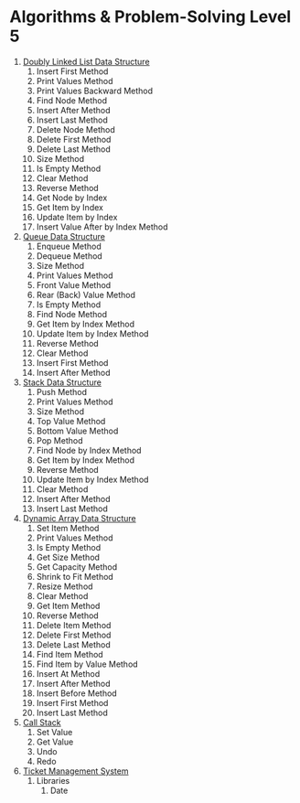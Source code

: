# Algorithms & Problem-Solving Level 5

1. [Doubly Linked List Data Structure](src/_1_doubly_linked_list_data_structure)
    1. Insert First Method
    2. Print Values Method
    3. Print Values Backward Method
    4. Find Node Method
    5. Insert After Method
    6. Insert Last Method
    7. Delete Node Method
    8. Delete First Method
    9. Delete Last Method
    10. Size Method
    11. Is Empty Method
    12. Clear Method
    13. Reverse Method
    14. Get Node by Index
    15. Get Item by Index
    16. Update Item by Index
    17. Insert Value After by Index Method
2. [Queue Data Structure](src/_2_queue_data_structure)
    1. Enqueue Method
    2. Dequeue Method
    3. Size Method
    4. Print Values Method
    5. Front Value Method
    6. Rear (Back) Value Method
    7. Is Empty Method
    8. Find Node Method
    9. Get Item by Index Method
    10. Update Item by Index Method
    11. Reverse Method
    12. Clear Method
    13. Insert First Method
    14. Insert After Method
3. [Stack Data Structure](src/_3_stack_data_structure)
    1. Push Method
    2. Print Values Method
    3. Size Method
    4. Top Value Method
    5. Bottom Value Method
    6. Pop Method
    7. Find Node by Index Method
    8. Get Item by Index Method
    9. Reverse Method
    10. Update Item by Index Method
    11. Clear Method
    12. Insert After Method
    13. Insert Last Method
4. [Dynamic Array Data Structure](src/_4_dynamic_array_data_structure)
    1. Set Item Method
    2. Print Values Method
    3. Is Empty Method
    4. Get Size Method
    5. Get Capacity Method
    6. Shrink to Fit Method
    7. Resize Method
    8. Clear Method
    9. Get Item Method
    10. Reverse Method
    11. Delete Item Method
    12. Delete First Method
    13. Delete Last Method
    14. Find Item Method
    15. Find Item by Value Method
    16. Insert At Method
    17. Insert After Method
    18. Insert Before Method
    19. Insert First Method
    20. Insert Last Method
5. [Call Stack](src/_5_call_stack)
    1. Set Value
    2. Get Value
    3. Undo
    4. Redo
6. [Ticket Management System](src/_6_ticket_management_system)
    1. Libraries
        1. Date